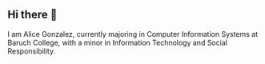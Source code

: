 ## Hi there 👋

I am Alice Gonzalez, currently majoring in Computer Information Systems at Baruch College, with a minor in Information Technology and Social Responsibility. 
